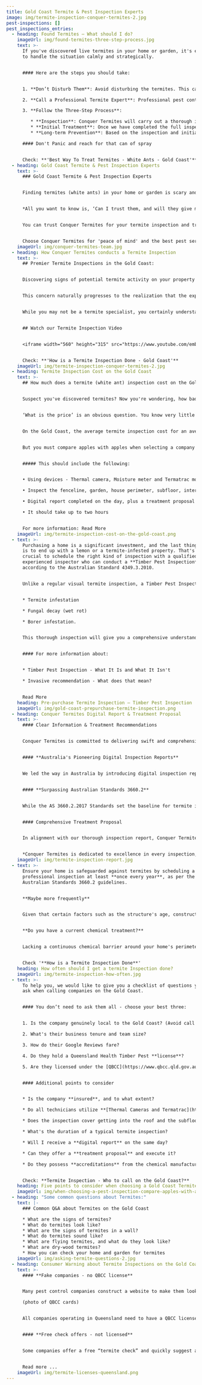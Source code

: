 ```yaml
---
title: Gold Coast Termite & Pest Inspection Experts
image: img/termite-inspection-conquer-termites-2.jpg
pest-inspections: []
pest_inspections_entries:
  - heading: Found Termites – What should I do?
    imageUrl: img/found-termites-three-step-process.jpg
    text: >-
      If you've discovered live termites in your home or garden, it's essential
      to handle the situation calmly and strategically. 


      #### Here are the steps you should take:


      1. **Don’t Disturb Them**: Avoid disturbing the termites. This can cause them to scatter potentially making it harder to eradicate them.

      2. **Call a Professional Termite Expert**: Professional pest controllers have the skills, experience, and equipment necessary to effectively deal with termite problems. They can assess the situation, identify the termite species, and determine the best course of action.

      3. **Follow the Three-Step Process**:

         * **Inspection**: Conquer Termites will carry out a thorough inspection of your property to determine the extent of the infestation and the species of termite.
         * **Initial Treatment**: Once we have completed the full inspection, our Technician can apply a controlling agent to the areas where live termites have been found.
         * **Long-term Prevention**: Based on the inspection and initial treatment, our Inspector will recommend a treatment plan. This may include bait systems, chemical barriers, or direct colony eradication methods.

      #### Don't Panic and reach for that can of spray


      Check: **'Best Way To Treat Termites - White Ants - Gold Coast'**
  - heading: Gold Coast Termite & Pest Inspection Experts
    text: >-
      ### Gold Coast Termite & Pest Inspection Experts


      Finding termites (white ants) in your home or garden is scary and unsettling. But for some homeowners, finding a reputable Pest Company to sort out the problem can be just as daunting.


      *All you want to know is, ‘Can I trust them, and will they give me the right advice’?*


      You can trust Conquer Termites for your termite inspection and treatment needs. Our team of fully licensed technicians are experts in the field, with exceptional skills and extensive experience to deliver reliable termite detection and effective treatment solutions. 


      Choose Conquer Termites for 'peace of mind' and the best pest service on the Gold Coast!
    imageUrl: img/conquer-termites-team.jpg
  - heading: How Conquer Termites conducts a Termite Inspection
    text: >-
      ## Premier Termite Inspections in the Gold Coast:


      Discovering signs of potential termite activity on your property can be alarming, leading to questions about the severity of the infestation and what might be happening in concealed areas like wall interiors.


      This concern naturally progresses to the realization that the expertise of a seasoned pest control service is crucial—one with a proven track record of accurately detecting termites.


      While you may not be a termite specialist, you certainly understand the significant financial and emotional repercussions of untreated termite damage. Securing professional intervention is key to protecting your property and peace of mind.


      ## Watch our Termite Inspection Video


      <iframe width="560" height="315" src="https://www.youtube.com/embed/ZE6jMsa2SBs?si=_HG0M2oZ2AxbcYLD" title="YouTube video player" frameborder="0" allow="accelerometer; autoplay; clipboard-write; encrypted-media; gyroscope; picture-in-picture; web-share" allowfullscreen></iframe>


      Check: **'How is a Termite Inspection Done - Gold Coast'**
    imageUrl: img/termite-inspection-conquer-termites-2.jpg
  - heading: Termite Inspection Cost on the Gold Coast
    text: >-
      ## How much does a termite (white ant) inspection cost on the Gold Coast?


      Suspect you've discovered termites? Now you're wondering, how bad is the damage and how deep will I need to dig into my pockets? 


      ‘What is the price’ is an obvious question. You know very little about termites and probably have never engaged a pest control company specialising in treating termites.


      On the Gold Coast, the average termite inspection cost for an average-sized house is between **$280 and $330.**


      But you must compare apples with apples when selecting a company for your termite inspection. Sadly, our industry significantly differs in quality, knowledge, and approach.


      ##### This should include the following:


      •	Using devices - Thermal camera, Moisture meter and Termatrac motion detection

      •	Inspect the fenceline, garden, house perimeter, subfloor, internal exposed timbers and roof void

      •	Digital report completed on the day, plus a treatment proposal

      •	It should take up to two hours


      For more information: Read More
    imageUrl: img/termite-inspection-cost-on-the-gold-coast.png
  - text: >-
      Purchasing a home is a significant investment, and the last thing you want
      is to end up with a lemon or a termite-infested property. That's why it's
      crucial to schedule the right kind of inspection with a qualified and
      experienced inspector who can conduct a **Timber Pest Inspection**
      according to the Australian Standard 4349.3.2010.


      Unlike a regular visual termite inspection, a Timber Pest Inspection covers:


      * Termite infestation  

      * Fungal decay (wet rot)

      * Borer infestation.


      This thorough inspection will give you a comprehensive understanding of the condition of the property's timber and identify any pest-related issues that may affect the structural integrity of the building.


      #### For more information about:


      * Timber Pest Inspection - What It Is and What It Isn't

      * Invasive recommendation - What does that mean?


      Read More
    heading: Pre-purchase Termite Inspection – Timber Pest Inspection
    imageUrl: img/gold-coast-prepurchase-termite-inspection.png
  - heading: Conquer Termites Digital Report & Treatment Proposal
    text: >-
      #### Clear Information & Treatment Recommendations


      Conquer Termites is committed to delivering swift and comprehensible inspection outcomes. We know the importance of having clear information, particularly when dealing with termite issues, and we ensure you're well-informed about any problems and the treatments we advocate.


      #### **Australia's Pioneering Digital Inspection Reports**


      We led the way in Australia by introducing digital inspection reports that incorporate photographic evidence, enhancing the clarity and detail of our feedback. Our ongoing improvements to our reports and recommendations are designed to empower you with the knowledge to make the best decisions for your property.


      #### **Surpassing Australian Standards 3660.2**


      While the AS 3660.2.2017 Standards set the baseline for termite inspections, Conquer Termites goes above and beyond. We pride ourselves on conducting detailed evaluations of your property and gardens, not just meeting but exceeding the required standards. Our thorough 22-page digital report, complete with illustrative photos, ensures you have a clear and complete understanding of the inspection findings.


      #### Comprehensive Treatment Proposal


      In alignment with our thorough inspection report, Conquer Termites will furnish a detailed Termite Treatment Proposal when it's required. This proposal will accompany our report, offering a clear, itemized, and priced plan for termite treatment, ensuring you have all the information needed to protect your home effectively.


      *Conquer Termites is dedicated to excellence in every inspection, aiming to provide not just results, but peace of mind.*
    imageUrl: img/termite-inspection-report.jpg
  - text: >-
      Ensure your home is safeguarded against termites by scheduling a
      professional inspection at least **once every year**, as per the
      Australian Standards 3660.2 guidelines. 


      **Maybe more frequently**


      Given that certain factors such as the structure's age, construction type, and proximity to woodlands may elevate the risk of termite infestation, more regular check-ups might be necessary for some properties.


      **Do you have a current chemical treatment?**


      Lacking a continuous chemical barrier around your home's perimeter can leave it very vulnerable to undetected termite invasions. That's why, similar to how you wouldn't skip your annual dental check-up, keeping up with termite inspections is crucial for early detection and prevention - especially if you don't have a treatment!


      Check '**How is a Termite Inspection Done**'
    heading: How often should I get a termite Inspection done?
    imageUrl: img/termite-inspection-how-often.jpg
  - text: >-
      To help you, we would like to give you a checklist of questions you should
      ask when calling companies on the Gold Coast. 


      #### You don’t need to ask them all - choose your best three:


      1. Is the company genuinely local to the Gold Coast? (Avoid call centres from Sydney or Melbourne).

      2. What's their business tenure and team size?

      3. How do their Google Reviews fare?

      4. Do they hold a Queensland Health Timber Pest **license**?

      5. Are they licensed under the [QBCC](https://www.qbcc.qld.gov.au/node/2526) (Queensland Building Construction Commission)?


      #### Additional points to consider


      * Is the company **insured**, and to what extent?

      * Do all technicians utilize **[Thermal Cameras and Termatrac](https://www.conquertermites.com.au/inspections/termite-inspections/detection-devices/)** Motion Detection tools?

      * Does the inspection cover getting into the roof and the subfloor areas?

      * What's the duration of a typical termite inspection?

      * Will I receive a **digital report** on the same day?

      * Can they offer a **treatment proposal** and execute it?

      * Do they possess **accreditations** from the chemical manufacturers they use?


      Check: **Termite Inspection - Who to call on the Gold Coast?**
    heading: Five points to consider when choosing a Gold Coast Termite Company
    imageUrl: img/when-choosing-a-pest-inspection-compare-apples-with-apples.png
  - heading: "Some common questions about Termites:"
    text: |-
      ### Common Q&A about Termites on the Gold Coast

      * What are the signs of termites?
      * What do termites look like?
      * What are the signs of termites in a wall?
      * What do termites sound like?
      * What are flying termites, and what do they look like?
      * What are dry-wood termites?
      * How you can check your home and garden for termites
    imageUrl: img/asking-termite-questions-2.jpg
  - heading: Consumer Warning about Termite Inspections on the Gold Coast
    text: >-
      #### **Fake companies - no QBCC license**


      Many pest control companies construct a website to make them look local but have their call centre in another city and don’t have the appropriate Queensland licenses.

      (photo of QBCC cards)


      All companies operating in Queensland need to have a QBCC license. Otherwise, you are engaging a subcontractor. If they don’t have a QBCC license, they can’t get insurance and shouldn’t be advertising that they do termite inspections and treatments.


      #### **Free check offers - not licensed**


      Some companies offer a free “termite check” and quickly suggest a dodgy, overpriced wooden box baiting system. These guys aren’t licensed or qualified. Often you need to sign a waiver to say you are accepting a ‘check’, not an inspection to the Australian Standards.


      Read more ...
    imageUrl: img/termite-licenses-queensland.png
---
```

